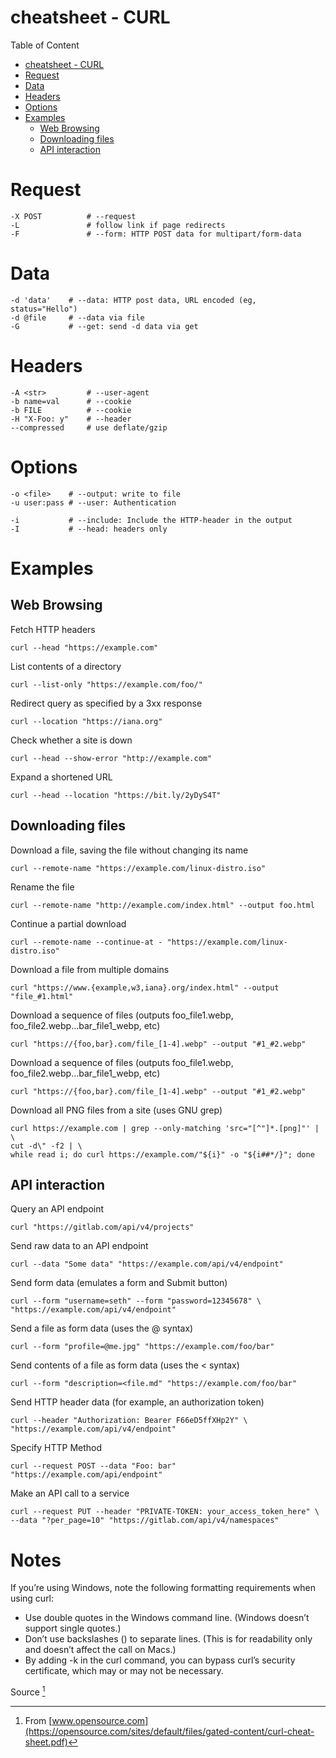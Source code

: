 # cheatsheet - CURL

Table of Content
<!-- TOC -->

- [cheatsheet - CURL](#cheatsheet---curl)
- [Request](#request)
- [Data](#data)
- [Headers](#headers)
- [Options](#options)
- [Examples](#examples)
  - [Web Browsing](#web-browsing)
  - [Downloading files](#downloading-files)
  - [API interaction](#api-interaction)

<!-- /TOC -->

# Request
```
-X POST          # --request
-L               # follow link if page redirects
-F 	             # --form: HTTP POST data for multipart/form-data
```

# Data
```
-d 'data'    # --data: HTTP post data, URL encoded (eg, status="Hello")
-d @file     # --data via file
-G           # --get: send -d data via get
```

# Headers

```
-A <str>         # --user-agent
-b name=val      # --cookie
-b FILE          # --cookie
-H "X-Foo: y"    # --header
--compressed     # use deflate/gzip
```

# Options
```
-o <file>    # --output: write to file
-u user:pass # --user: Authentication

-i           # --include: Include the HTTP-header in the output
-I           # --head: headers only
```
# Examples

## Web Browsing

Fetch HTTP headers
```
curl --head "https://example.com"
```

List contents of a directory
```
curl --list-only "https://example.com/foo/"
```

Redirect query as specified by a 3xx response
```
curl --location "https://iana.org"
```

Check whether a site is down
```
curl --head --show-error "http://example.com"
```

Expand a shortened URL
```
curl --head --location "https://bit.ly/2yDyS4T"
```

## Downloading files

Download a file, saving the file without changing its name
```
curl --remote-name "https://example.com/linux-distro.iso"
```

Rename the file
```
curl --remote-name "http://example.com/index.html" --output foo.html
```

Continue a partial download
```
curl --remote-name --continue-at - "https://example.com/linux-distro.iso"

```

Download a file from multiple domains
```
curl "https://www.{example,w3,iana}.org/index.html" --output "file_#1.html"
```

Download a sequence of files (outputs foo_file1.webp, foo_file2.webp...bar_file1_webp, etc)

```
curl "https://{foo,bar}.com/file_[1-4].webp" --output "#1_#2.webp"

```

Download a sequence of files (outputs foo_file1.webp, foo_file2.webp...bar_file1_webp, etc)

```
curl "https://{foo,bar}.com/file_[1-4].webp" --output "#1_#2.webp"
```

Download all PNG files from a site (uses GNU grep)
```
curl https://example.com | grep --only-matching 'src="[^"]*.[png]"' | \
cut -d\" -f2 | \
while read i; do curl https://example.com/"${i}" -o "${i##*/}"; done
```

## API interaction

Query an API endpoint
```
curl "https://gitlab.com/api/v4/projects"
```

Send raw data to an API endpoint
```
curl --data "Some data" "https://example.com/api/v4/endpoint"

```

Send form data (emulates a form and Submit button)
```
curl --form "username=seth" --form "password=12345678" \
"https://example.com/api/v4/endpoint"
```

Send a file as form data (uses the @ syntax)
```
curl --form "profile=@me.jpg" "https://example.com/foo/bar"

```

Send contents of a file as form data (uses the < syntax)
```
curl --form "description=<file.md" "https://example.com/foo/bar"
```

Send HTTP header data (for example, an authorization token)
```
curl --header "Authorization: Bearer F66eD5ffXHp2Y" \
"https://example.com/api/v4/endpoint"

```

Specify HTTP Method
```
curl --request POST --data "Foo: bar" "https://example.com/api/endpoint"
```

Make an API call to a service
```
curl --request PUT --header "PRIVATE-TOKEN: your_access_token_here" \
--data "?per_page=10" "https://gitlab.com/api/v4/namespaces"
```

# Notes
If you’re using Windows, note the following formatting requirements when using curl:

* Use double quotes in the Windows command line. (Windows doesn’t support single quotes.)
* Don’t use backslashes (\) to separate lines. (This is for readability only and doesn’t affect the call on Macs.)
* By adding -k in the curl command, you can bypass curl’s security certificate, which may or may not be necessary.


Source [^1]

[^1]: From [www.opensource.com](https://opensource.com/sites/default/files/gated-content/curl-cheat-sheet.pdf)
